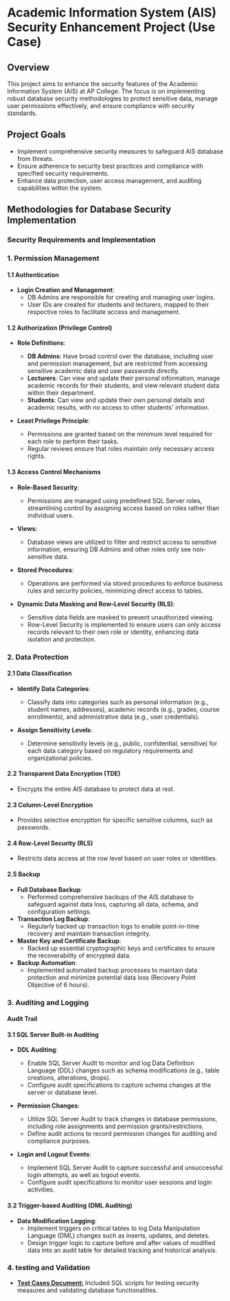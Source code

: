 # Academic Information System (AIS) Security Enhancement Project (Use Case)

## Overview
This project aims to enhance the security features of the Academic Information System (AIS) at AP College. The focus is on implementing robust database security methodologies to protect sensitive data, manage user permissions effectively, and ensure compliance with security standards.

## Project Goals

- Implement comprehensive security measures to safeguard AIS database from threats.
- Ensure adherence to security best practices and compliance with specified security requirements.
- Enhance data protection, user access management, and auditing capabilities within the system.

## Methodologies for Database Security Implementation

### Security Requirements and Implementation

### 1. Permission Management

#### 1.1 Authentication
- **Login Creation and Management**: 
  - DB Admins are responsible for creating and managing user logins.
  - User IDs are created for students and lecturers, mapped to their respective roles to facilitate access and management.

#### 1.2 Authorization (Privilege Control)
- **Role Definitions**:
  - **DB Admins**: Have broad control over the database, including user and permission management, but are restricted from accessing sensitive academic data and user passwords directly.
  - **Lecturers**: Can view and update their personal information, manage academic records for their students, and view relevant student data within their department.
  - **Students**: Can view and update their own personal details and academic results, with no access to other students' information.

- **Least Privilege Principle**:
  - Permissions are granted based on the minimum level required for each role to perform their tasks.
  - Regular reviews ensure that roles maintain only necessary access rights.

#### 1.3 Access Control Mechanisms
- **Role-Based Security**:
  - Permissions are managed using predefined SQL Server roles, streamlining control by assigning access based on roles rather than individual users.

- **Views**:
  - Database views are utilized to filter and restrict access to sensitive information, ensuring DB Admins and other roles only see non-sensitive data.

- **Stored Procedures**:
  - Operations are performed via stored procedures to enforce business rules and security policies, minimizing direct access to tables.

- **Dynamic Data Masking and Row-Level Security (RLS)**:
  - Sensitive data fields are masked to prevent unauthorized viewing.
  - Row-Level Security is implemented to ensure users can only access records relevant to their own role or identity, enhancing data isolation and protection.
    
### 2. Data Protection

#### 2.1 Data Classification

- **Identify Data Categories**:
  - Classify data into categories such as personal information (e.g., student names, addresses), academic records (e.g., grades, course enrollments), and administrative data (e.g., user credentials).

- **Assign Sensitivity Levels**:
  - Determine sensitivity levels (e.g., public, confidential, sensitive) for each data category based on regulatory requirements and organizational policies.

#### 2.2 Transparent Data Encryption (TDE)
- Encrypts the entire AIS database to protect data at rest.

#### 2.3 Column-Level Encryption
- Provides selective encryption for specific sensitive columns, such as passwords.

#### 2.4 Row-Level Security (RLS)
- Restricts data access at the row level based on user roles or identities.

#### 2.5 Backup 
- **Full Database Backup**:
  - Performed comprehensive backups of the AIS database to safeguard against data loss, capturing all data, schema, and configuration settings.
- **Transaction Log Backup**:
  - Regularly backed up transaction logs to enable point-in-time recovery and maintain transaction integrity.
- **Master Key and Certificate Backup**:
  - Backed up essential cryptographic keys and certificates to ensure the recoverability of encrypted data.
- **Backup Automation**:
  - Implemented automated backup processes to maintain data protection and minimize potential data loss (Recovery Point Objective of 6 hours).

### 3. Auditing and Logging

#### Audit Trail

#### 3.1 SQL Server Built-in Auditing

- **DDL Auditing**:
  - Enable SQL Server Audit to monitor and log Data Definition Language (DDL) changes such as schema modifications (e.g., table creations, alterations, drops).
  - Configure audit specifications to capture schema changes at the server or database level.

- **Permission Changes**:
  - Utilize SQL Server Audit to track changes in database permissions, including role assignments and permission grants/restrictions.
  - Define audit actions to record permission changes for auditing and compliance purposes.

- **Login and Logout Events**:
  - Implement SQL Server Audit to capture successful and unsuccessful login attempts, as well as logout events.
  - Configure audit specifications to monitor user sessions and login activities.

#### 3.2 Trigger-based Auditing (DML Auditing)

- **Data Modification Logging**:
  - Implement triggers on critical tables to log Data Manipulation Language (DML) changes such as inserts, updates, and deletes.
  - Design trigger logic to capture before and after values of modified data into an audit table for detailed tracking and historical analysis.

### 4. testing and Validation

- [**Test Cases Document:**](https://docs.google.com/document/d/e/2PACX-1vTLrtkxHvd2Zuxte3WI94YkSJcX3xi_TiihFGAezLPl3Nv8wKKflRB7ikvCmEZqnQ/pub) Included SQL scripts for testing security measures and validating database functionalities.
